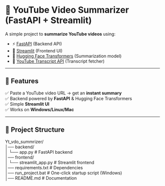 # 🎥 YouTube Video Summarizer (FastAPI + Streamlit)

A simple project to **summarize YouTube videos** using:
- ⚡ [FastAPI](https://fastapi.tiangolo.com/) (Backend API)
- 🎨 [Streamlit](https://streamlit.io/) (Frontend UI)
- 🤗 [Hugging Face Transformers](https://huggingface.co/docs/transformers/index) (Summarization model)
- 📜 [YouTube Transcript API](https://pypi.org/project/youtube-transcript-api/) (Transcript fetcher)

---

## 🚀 Features
✅ Paste a YouTube video URL → get an **instant summary**  
✅ Backend powered by **FastAPI** & Hugging Face Transformers  
✅ Simple **Streamlit UI**  
✅ Works on **Windows/Linux/Mac**  

---

## 📂 Project Structure
Yt_vdo_summrizer/ <br>
│── backend/ <br>
│ └── app.py # FastAPI backend <br>
│── frontend/ <br>
│ └── streamlit_app.py # Streamlit frontend <br>
│── requirements.txt # Dependencies <br>
│── run_project.bat # One-click startup script (Windows) <br>
│── README.md # Documentation <br>
